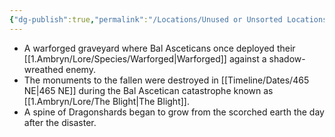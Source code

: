 ```yaml
---
{"dg-publish":true,"permalink":"/Locations/Unused or Unsorted Locations/Blue Scar Crest/"}
---
```



- A warforged graveyard where Bal Asceticans once deployed their [[1.Ambryn/Lore/Species/Warforged\|Warforged]] against a shadow-wreathed enemy.
- The monuments to the fallen were destroyed in [[Timeline/Dates/465 NE\|465 NE]] during the Bal Ascetican catastrophe known as [[1.Ambryn/Lore/The Blight\|The Blight]].
- A spine of Dragonshards began to grow from the scorched earth the day after the disaster.